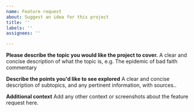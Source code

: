 ```yaml
---
name: Feature request
about: Suggest an idea for this project
title: ''
labels: ''
assignees: ''

---
```


**Please describe the topic you would like the project to cover.**
A clear and concise description of what the topic is, e.g. The epidemic of bad faith commentary

**Describe the points you'd like to see explored**
A clear and concise description of subtopics, and any pertinent information, with sources..

**Additional context**
Add any other context or screenshots about the feature request here.

